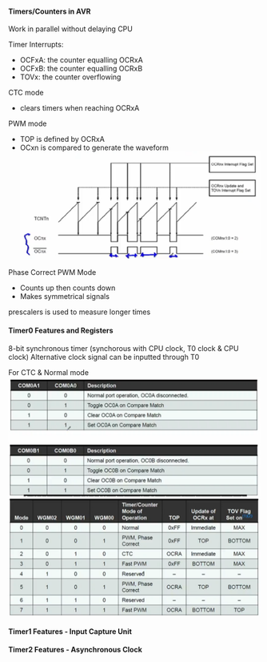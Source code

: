 #### Timers/Counters in AVR

Work in parallel without delaying CPU

Timer Interrupts:
- OCFxA: the counter equalling OCRxA
- OCFxB: the counter equalling OCRxB
- TOVx: the counter overflowing 

CTC mode
- clears timers when reaching OCRxA

PWM mode
- TOP is defined by OCRxA
- OCxn is compared to generate the waveform
![](1653256575.png)

Phase Correct PWM Mode
- Counts up then counts down
- Makes symmetrical signals

prescalers is used to measure longer times

#### Timer0 Features and Registers
8-bit synchronous timer (synchorous with CPU clock, T0 clock & CPU clock)
Alternative clock signal can be inputted through T0

For CTC & Normal mode
![](1653257780.png)
![](1653257867.png)
#### Timer1 Features - Input Capture Unit
#### Timer2 Features - Asynchronous Clock